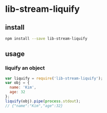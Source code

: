 # lib-stream-liquify

## install

```bash
npm install --save lib-stream-liquify
```

## usage

### liquify an object

```javascript
var liquify = require('lib-stream-liquify');
var obj = {
  name: 'Kim',
  age: 32
};
liquify(obj).pipe(process.stdout);
// {"name":"Kim","age":32}
```
